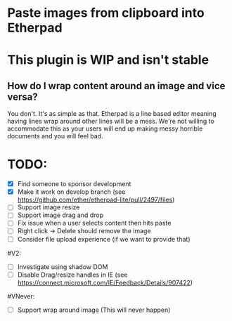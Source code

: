 # Paste images from clipboard into Etherpad

# This plugin is WIP and isn't stable 

## How do I wrap content around an image and vice versa?
You don't.  It's as simple as that.  Etherpad is a line based editor meaning having lines wrap around other lines will be a mess.  We're not willing to accommodate this as your users will end up making messy horrible documents and you will feel bad.

# TODO:
 - [x] Find someone to sponsor development
 - [x] Make it work on develop branch (see https://github.com/ether/etherpad-lite/pull/2497/files)
 - [ ] Support image resize
 - [ ] Support image drag and drop
 - [ ] Fix issue when a user selects content then hits paste
 - [ ] Right click -> Delete should remove the image
 - [ ] Consider file upload experience (if we want to provide that)

#V2:
 - [ ] Investigate using shadow DOM
 - [ ] Disable Drag/resize handles in IE (see https://connect.microsoft.com/IE/Feedback/Details/907422)

#VNever:
 - [ ] Support wrap around image (This will never happen)

